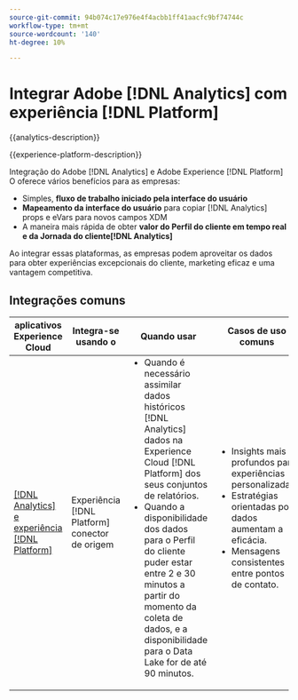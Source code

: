 ```yaml
---
source-git-commit: 94b074c17e976e4f4acbb1ff41aacfc9bf74744c
workflow-type: tm+mt
source-wordcount: '140'
ht-degree: 10%

---
```



# Integrar Adobe [!DNL Analytics] com experiência [!DNL Platform]

{{analytics-description}}

{{experience-platform-description}}

Integração do Adobe [!DNL Analytics] e Adobe Experience [!DNL Platform] O oferece vários benefícios para as empresas:

+ Simples, **fluxo de trabalho iniciado pela interface do usuário**
+ **Mapeamento da interface do usuário** para copiar [!DNL Analytics] props e eVars para novos campos XDM
+ A maneira mais rápida de obter **valor do Perfil do cliente em tempo real e da Jornada do cliente[!DNL Analytics]**

Ao integrar essas plataformas, as empresas podem aproveitar os dados para obter experiências excepcionais do cliente, marketing eficaz e uma vantagem competitiva.

## Integrações comuns

<table>
    <thead>
        <tr>
            <th>aplicativos Experience Cloud</th>
            <th>Integra-se usando o</th>
            <th>Quando usar</th>
            <th>Casos de uso comuns</th>
        </tr>
    </thead>
    <tbody>
        <tr>
            <td><a href="https://experienceleague.adobe.com/docs/experience-platform/sources/ui-tutorials/create/adobe-applications/analytics.html?lang=pt-BR" target="_blank" rel="noreferrer">[!DNL Analytics] e experiência [!DNL Platform]</a></td>
            <td>Experiência [!DNL Platform] conector de origem</td>
            <td>
                <ul style="margin-top: 0;">
                    <li>Quando é necessário assimilar dados históricos [!DNL Analytics] dados na Experience Cloud [!DNL Platform] dos seus conjuntos de relatórios.</li>
                    <li>Quando a disponibilidade dos dados para o Perfil do cliente puder estar entre 2 e 30 minutos a partir do momento da coleta de dados, e a disponibilidade para o Data Lake for de até 90 minutos.</li>
                </ul>
            </td>
            <td>
                <ul style="margin-top: 0;">
                    <li>Insights mais profundos para experiências personalizadas.</li>
                    <li>Estratégias orientadas por dados aumentam a eficácia.</li>
                    <li>Mensagens consistentes entre pontos de contato.</li>
                </ul>
            </td>
        </tr>
    </tbody>          
</table>
